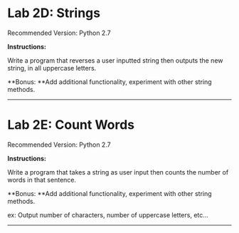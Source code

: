 # Lab 2D: Strings

Recommended Version: Python 2.7

**Instructions:**

Write a program that reverses a user inputted string then outputs the new string, in all uppercase letters.

**Bonus: **Add additional functionality, experiment with other string methods.

---

# Lab 2E: Count Words

Recommended Version: Python 2.7

**Instructions:**

Write a program that takes a string as user input then counts the number of words in that sentence.

**Bonus: **Add additional functionality, experiment with other string methods.

ex: Output number of characters, number of uppercase letters, etc...

---

